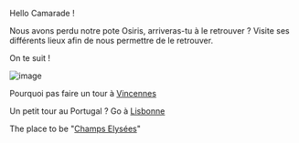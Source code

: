 Hello Camarade ! 

Nous avons perdu notre pote Osiris, arriveras-tu à le retrouver ? 
Visite ses différents lieux afin de nous permettre de le retrouver.

On te suit !

![image](https://media.cultureasy.com/wp-content/uploads/2022/06/51QZt9j8aiL.jpg)

Pourquoi pas faire un tour à [Vincennes](https://github.com/Doothrat/TP2-Labyrinthe/blob/main/vincennes.md)

Un petit tour au Portugal ? Go à [Lisbonne](https://github.com/Doothrat/TP2-Labyrinthe/blob/main/lisbonne.md)

The place to be "[Champs Elysées](https://github.com/Doothrat/TP2-Labyrinthe/blob/main/champs-élysée.md)"
